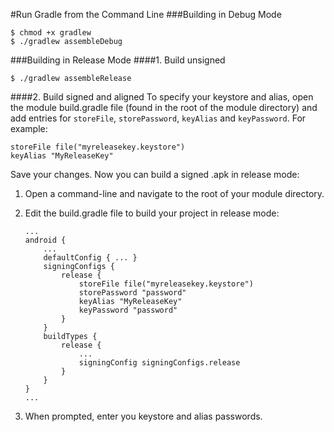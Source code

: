 #Run Gradle from the Command Line
###Building in Debug Mode
```
$ chmod +x gradlew
$ ./gradlew assembleDebug
```

###Building in Release Mode
####1. Build unsigned
```
$ ./gradlew assembleRelease
```

####2. Build signed and aligned
To specify your keystore and alias, open the module build.gradle file (found in the root of the module directory) and add entries for `storeFile`, `storePassword`, `keyAlias` and `keyPassword`. For example:

```
storeFile file("myreleasekey.keystore")
keyAlias "MyReleaseKey"
```

Save your changes. Now you can build a signed .apk in release mode:

1. Open a command-line and navigate to the root of your module directory.
2. Edit the build.gradle file to build your project in release mode:

	```
	...
	android {
		...
		defaultConfig { ... }
    	signingConfigs {
        	release {
            	storeFile file("myreleasekey.keystore")
	            storePassword "password"
    	        keyAlias "MyReleaseKey"
        	    keyPassword "password"
	        }
    	}
	    buildTypes {
    	    release {
        	    ...
            	signingConfig signingConfigs.release
	        }
    	}
	}
	...
	```
3. When prompted, enter you keystore and alias passwords.